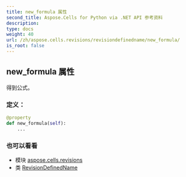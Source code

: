 ```yaml
---
title: new_formula 属性
second_title: Aspose.Cells for Python via .NET API 参考资料
description:
type: docs
weight: 40
url: /zh/aspose.cells.revisions/revisiondefinedname/new_formula/
is_root: false
---
```

## new_formula 属性

得到公式。
### 定义：
```python
@property
def new_formula(self):
    ...
```

### 也可以看看
* 模块 [aspose.cells.revisions](../../)
* 类 [RevisionDefinedName](/cells/python-net/zh/aspose.cells.revisions/revisiondefinedname)
